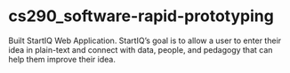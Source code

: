 # cs290_software-rapid-prototyping
Built StartIQ Web Application. StartIQ’s goal is to allow a user to enter their idea in plain-text and connect with data, people, and pedagogy that can help them improve their idea.
